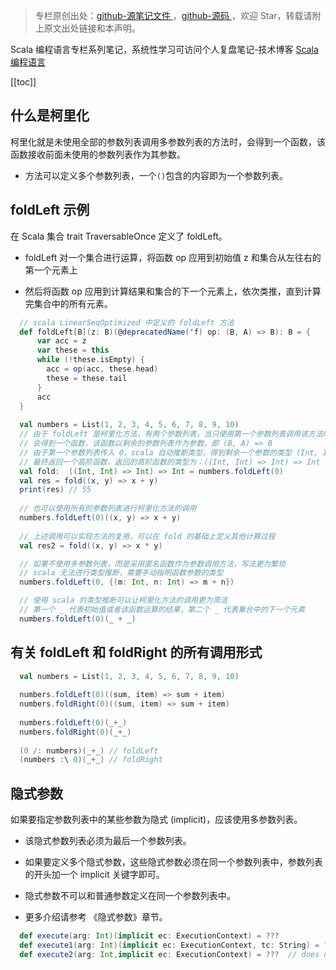 > 专栏原创出处：[github-源笔记文件 ](https://github.com/GourdErwa/review-notes/tree/master/language/scala-basis) ，[github-源码 ](https://github.com/GourdErwa/scala-advanced/tree/master/scala-base/src/main/scala/com/gourd/scala/base/)，欢迎 Star，转载请附上原文出处链接和本声明。

Scala 编程语言专栏系列笔记，系统性学习可访问个人复盘笔记-技术博客 [Scala 编程语言 ](https://review-notes.top/language/scala-basis/)

[[toc]]
## 什么是柯里化
柯里化就是未使用全部的参数列表调用多参数列表的方法时，会得到一个函数，该函数接收前面未使用的参数列表作为其参数。  
* 方法可以定义多个参数列表，一个`()`包含的内容即为一个参数列表。

## foldLeft 示例
在 Scala 集合 trait TraversableOnce 定义了 foldLeft。

* foldLeft 对一个集合进行运算，将函数 op 应用到初始值 z 和集合从左往右的第一个元素上

* 然后将函数 op 应用到计算结果和集合的下一个元素上，依次类推，直到计算完集合中的所有元素。

```scala
  // scala LinearSeqOptimized 中定义的 foldLeft 方法
  def foldLeft[B](z: B)(@deprecatedName('f) op: (B, A) => B): B = {
      var acc = z
      var these = this
      while (!these.isEmpty) {
        acc = op(acc, these.head)
        these = these.tail
      }
      acc
  }
  
  val numbers = List(1, 2, 3, 4, 5, 6, 7, 8, 9, 10)
  // 由于 foldLeft 是柯里化方法，有两个参数列表，当只使用第一个参数列表调用该方法时
  // 会得到一个函数，该函数以剩余的参数列表作为参数，即 (B, A) => B
  // 由于第一个参数列表传入 0，scala 自动推断类型，得到剩余一个参数的类型 (Int, Int) => Int
  // 最终返回一个高阶函数，返回的高阶函数的类型为：((Int, Int) => Int) => Int
  val fold:  ((Int, Int) => Int) => Int = numbers.foldLeft(0)
  val res = fold((x, y) => x + y)
  print(res) // 55
  
  // 也可以使用所有的参数列表进行柯里化方法的调用
  numbers.foldLeft(0)((x, y) => x + y)
  
  // 上述调用可以实现方法的复用，可以在 fold 的基础上定义其他计算过程
  val res2 = fold((x, y) => x * y)

  // 如果不使用多参数列表，而是采用匿名函数作为参数调用方法，写法更为繁琐
  // scala 无法进行类型推断，需要手动指明函数参数的类型
  numbers.foldLeft(0, {(m: Int, n: Int) => m + n})

  // 使用 scala 的类型推断可以让柯里化方法的调用更为简洁
  // 第一个 _ 代表初始值或者该函数运算的结果，第二个 _ 代表集合中的下一个元素 
  numbers.foldLeft(0)(_ + _)
```
## 有关 foldLeft 和 foldRight 的所有调用形式
```scala
  val numbers = List(1, 2, 3, 4, 5, 6, 7, 8, 9, 10)
  
  numbers.foldLeft(0)((sum, item) => sum + item)
  numbers.foldRight(0)((sum, item) => sum + item)
  
  numbers.foldLeft(0)(_+_)
  numbers.foldRight(0)(_+_)
  
  (0 /: numbers)(_+_) // foldLeft
  (numbers :\ 0)(_+_) // foldRight
```
## 隐式参数
如果要指定参数列表中的某些参数为隐式 (implicit)，应该使用多参数列表。

* 该隐式参数列表必须为最后一个参数列表。

* 如果要定义多个隐式参数，这些隐式参数必须在同一个参数列表中，参数列表的开头加一个 implicit 关键字即可。

* 隐式参数不可以和普通参数定义在同一个参数列表中。

* 更多介绍请参考 《隐式参数》章节。

```scala
  def execute(arg: Int)(implicit ec: ExecutionContext) = ???
  def execute1(arg: Int)(implicit ec: ExecutionContext, tc: String) = ???
  def execute2(arg: Int,implicit ec: ExecutionContext) = ???  // does not compile
```